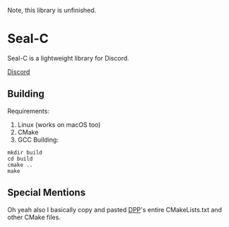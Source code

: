 Note, this library is unfinished.

# Seal-C
Seal-C is a lightweight library for Discord.

[Discord](https://discord.gg/XEzUV5t3j9)

## Building
Requirements:
1. Linux (works on macOS too)
2. CMake
3. GCC
Building:
```
mkdir build
cd build
cmake ..
make
```

## Special Mentions
Oh yeah also I basically copy and pasted [DPP](https://github.com/brainboxdotcc/DPP/)'s entire CMakeLists.txt and other CMake files.